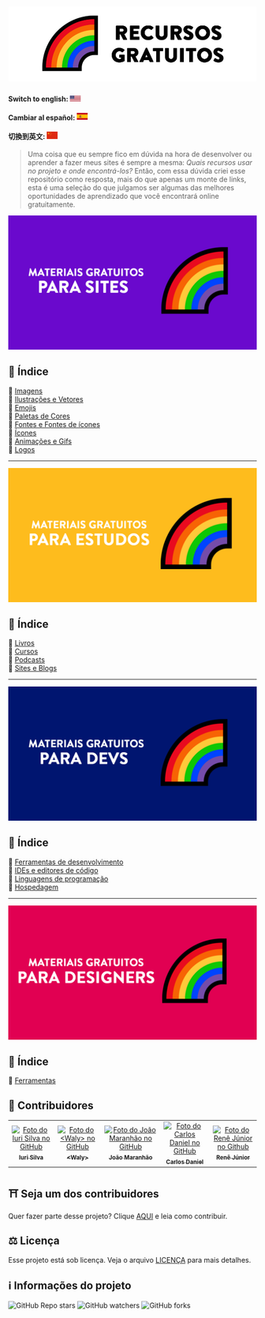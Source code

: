 <h1 align="center">
  <img src="assets/image/logo.png">
</h1>

#### Switch to english: <kbd>[<img title="English" alt="English" src="../../flags/eua.png" width="22">](translation/english/README.en.md)</kbd>

#### Cambiar al español: <kbd>[<img title="Español" alt="Español" src="../../flags/es.png" width="22">](translation/espanol/README.es.md)</kbd>

#### 切換到英文: <kbd>[<img title="中文" alt="中文" src="../../flags/cn.png" width="22">](translation/中文/README.cn.md)</kbd>

> Uma coisa que eu sempre fico em dúvida na hora de desenvolver ou aprender a fazer meus sites é sempre a mesma: <i>Quais recursos usar no projeto e onde encontrá-los?</i>
> Então, com essa dúvida criei esse repositório como resposta, mais do que apenas um monte de links, esta é uma seleção do que julgamos ser algumas das melhores oportunidades de aprendizado que você encontrará online gratuitamente.

<img src="assets/image/banner1.png">

## 📕 Índice

📌 [Imagens](pages/materiais-gratuitos-para-sites.md#-imagens)<br>
📌 [Ilustrações e Vetores](pages/materiais-gratuitos-para-sites.md#-ilustrações-e-vetores)<br>
📌 [Emojis](pages/materiais-gratuitos-para-sites.md#-emojis)<br>
📌 [Paletas de Cores](pages/materiais-gratuitos-para-sites.md#-paletas-de-cores)<br>
📌 [Fontes e Fontes de ícones](pages/materiais-gratuitos-para-sites.md#-fontes-e-fontes-de-ícones)<br>
📌 [Ícones](pages/materiais-gratuitos-para-sites.md#-ícones)<br>
📌 [Animações e Gifs](pages/materiais-gratuitos-para-sites.md#-animações-e-gifs)<br>
📌 [Logos](pages/materiais-gratuitos-para-sites.md#-logos)<br>

---

<img src="assets/image/banner2.png">

## 📕 Índice

📌 [Livros](pages/materiais-gratuitos-para-estudos.md#-livros)<br>
📌 [Cursos](pages/materiais-gratuitos-para-estudos.md#-cursos)<br>
📌 [Podcasts](pages/materiais-gratuitos-para-estudos.md#-podcasts)<br>
📌 [Sites e Blogs](pages/materiais-gratuitos-para-estudos.md#-sites-e-blogs)<br>

---

<img src="assets/image/banner3.png">

## 📕 Índice

📌 [Ferramentas de desenvolvimento](pages/materiais-gratuitos-para-devs.md#-ferramentas-de-desenvolvimento)<br>
📌 [IDEs e editores de código](pages/materiais-gratuitos-para-devs.md#-ides-e-editores-de-código)<br>
📌 [Linguagens de programação](pages/materiais-gratuitos-para-devs.md#-linguagens-de-programação)<br>
📌 [Hospedagem](pages/materiais-gratuitos-para-devs.md#-hospedagem)<br>

---

<img src="assets/image/banner4.png">

## 📕 Índice

📌 [Ferramentas](pages/materiais-gratuitos-para-designers.md#-ferramentas) <br>

## 🌈 Contribuidores<br>

<table>
  <tr>
    <td align="center">
      <a href="https://github.com/iuricode">
        <img src="https://avatars3.githubusercontent.com/u/31936044" width="100px;" alt="Foto do Iuri Silva no GitHub"/><br>
        <sub>
          <b>Iuri Silva</b>
        </sub>
      </a>
    </td>
    <td align="center">
      <a href="https://github.com/walysonfelipe">
        <img src="https://avatars1.githubusercontent.com/u/35854466" width="100px;" alt="Foto do <Waly> no GitHub"/><br>
        <sub>
          <b><<!---->Waly></b>
        </sub>
      </a><br>
    </td>
    <td align="center">
      <a href="https://github.com/joaomaranhao">
        <img src="https://avatars0.githubusercontent.com/u/31970285" width="100px;" alt="Foto do João Maranhão no GitHub"/><br>
        <sub>
          <b>João Maranhão</b>
        </sub>
      </a><br>
    </td>
    <td align="center">
      <a href="https://github.com/ff4LL">
        <img src="https://avatars0.githubusercontent.com/u/66672234" width="100px;" alt="Foto do Carlos Daniel no GitHub"/><br>
        <sub>
          <b>Carlos Daniel</b>
        </sub>
      </a><br>
    </td>
    <td align="center">
      <a href="https://github.com/reness0">
        <img src="https://avatars0.githubusercontent.com/u/49681380" width="100px;" alt="Foto do Renê Júnior no Github"/><br>
        <sub>
          <b>Renê Júnior</b>
        </sub>
      </a><br>
    </td>
  </tr>
</table>

## ⛩ Seja um dos contribuidores<br>

Quer fazer parte desse projeto? Clique [AQUI](CONTRIBUTING.br.md) e leia como contribuir.<br>

## ⚖ Licença

Esse projeto está sob licença. Veja o arquivo [LICENÇA](LICENSE.br.md) para mais detalhes.<br>

## ℹ️ Informações do projeto

![GitHub Repo stars](https://img.shields.io/github/stars/iuricode/free-resources?style=for-the-badge)
![GitHub watchers](https://img.shields.io/github/watchers/iuricode/free-resources?style=for-the-badge)
![GitHub forks](https://img.shields.io/github/forks/iuricode/free-resources?style=for-the-badge)
